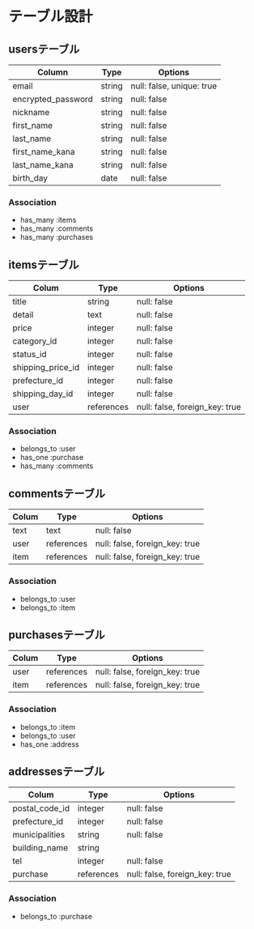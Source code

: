 # テーブル設計

## usersテーブル
| Column             | Type   | Options                   |
| ------------------ | ------ | ------------------------- |
| email              | string | null: false, unique: true |
| encrypted_password | string | null: false               |
| nickname           | string | null: false               |
| first_name         | string | null: false               |
| last_name          | string | null: false               |
| first_name_kana    | string | null: false               |
| last_name_kana     | string | null: false               |
| birth_day          | date   | null: false               |

### Association
- has_many :items
- has_many :comments
- has_many :purchases


## itemsテーブル
| Colum              | Type       | Options                        |
| ------------------ | -----------| ------------------------------ |
| title              | string     | null: false                    |
| detail             | text       | null: false                    |
| price              | integer    | null: false                    |
| category_id        | integer    | null: false                    |
| status_id          | integer    | null: false                    |
| shipping_price_id  | integer    | null: false                    |
| prefecture_id      | integer    | null: false                    |
| shipping_day_id    | integer    | null: false                    |
| user               | references | null: false, foreign_key: true |

### Association
- belongs_to :user
- has_one :purchase
- has_many :comments


## commentsテーブル
| Colum | Type       | Options 
| ----- | ---------- | ------------------------------ |
| text  | text       | null: false                    |
| user  | references | null: false, foreign_key: true |
| item  | references | null: false, foreign_key: true |

### Association
- belongs_to :user
- belongs_to :item


## purchasesテーブル
| Colum     | Type       | Options 
| --------- | ---------- | ------------------------------ |
| user      | references | null: false, foreign_key: true |
| item      | references | null: false, foreign_key: true |

### Association
- belongs_to :item
- belongs_to :user
- has_one :address


## addressesテーブル
| Colum           | Type       | Options                        |
| --------------- | -----------| ------------------------------ |
| postal_code_id  | integer    | null: false                    |
| prefecture_id   | integer    | null: false                    |
| municipalities  | string     | null: false                    |
| building_name   | string     |                                |
| tel             | integer    | null: false                    |
| purchase        | references | null: false, foreign_key: true |

### Association
- belongs_to :purchase